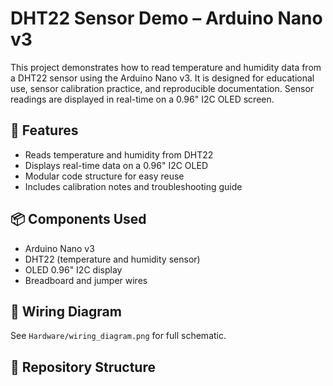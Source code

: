 # DHT22 Sensor Demo – Arduino Nano v3

This project demonstrates how to read temperature and humidity data from a DHT22 sensor using the Arduino Nano v3. It is designed for educational use, sensor calibration practice, and reproducible documentation. Sensor readings are displayed in real-time on a 0.96" I2C OLED screen.

## 🧩 Features
- Reads temperature and humidity from DHT22
- Displays real-time data on a 0.96" I2C OLED
- Modular code structure for easy reuse
- Includes calibration notes and troubleshooting guide

## 📦 Components Used
- Arduino Nano v3
- DHT22 (temperature and humidity sensor)
- OLED 0.96" I2C display
- Breadboard and jumper wires

## 📐 Wiring Diagram
See `Hardware/wiring_diagram.png` for full schematic.

## 📁 Repository Structure
